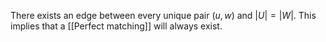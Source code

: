 There exists an edge between every unique pair $(u,w)$ and $|U| = |W|$. This implies that a [[Perfect matching]] will always exist.